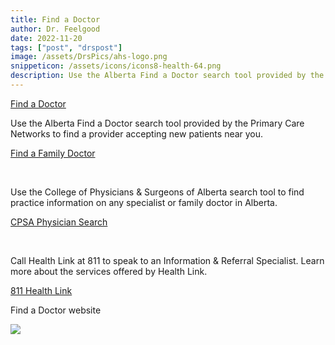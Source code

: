 ```yaml
---
title: Find a Doctor
author: Dr. Feelgood
date: 2022-11-20
tags: ["post", "drspost"]
image: /assets/DrsPics/ahs-logo.png
snippeticon: /assets/icons/icons8-health-64.png
description: Use the Alberta Find a Doctor search tool provided by the Primary Care Networks to find a provider accepting new patients near you.
---
```


<p class="subHeader"><a href="">Find a Doctor</a></p>


Use the Alberta Find a Doctor search tool provided by the Primary Care Networks to find a provider accepting new patients near you.

<a href="https://albertafindadoctor.ca/" target="_blank">Find a Family Doctor</a>

<br>

Use the College of Physicians & Surgeons of Alberta search tool to find practice information on any specialist or family doctor in Alberta.

<a href="https://search.cpsa.ca/physiciansearch" target="_blank">CPSA Physician Search</a>

<br>

Call Health Link at 811 to speak to an Information & Referral Specialist. Learn more about the services offered by Health Link.

<a href="tel:811">811 Health Link</a>

<div class="post__link">
<p>Find a Doctor website</p>
<a href="https://www.albertahealthservices.ca/info/Page13253.aspx" target="_blank"><img src="/assets/DrsPics/Find a Doctor Alberta Health Services.png"></a>
</div>